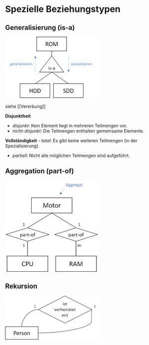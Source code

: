 # Spezielle Beziehungstypen

## Generalisierung (is-a)
![](../_Medien/Generalisierung_ERD.png)

siehe [[Vererbung]]

**Disjunktheit**
- *disjunkt*: Kein Element liegt in mehreren Teilmengen vor.
- *nicht-disjunkt*: Die Teilmengen enthalten gemeinsame Elemente.

**Vollständigkeit**
- *total*: Es gibt keine weiteren Teilmengen (in der Spezialisierung).
- *partiell*: Nicht alle möglichen Teilmengen sind aufgeführt.

## Aggregation (part-of)
![](../_Medien/Aggregation_ERD.png)

## Rekursion
![](../_Medien/Rekursion_ERD.png)
